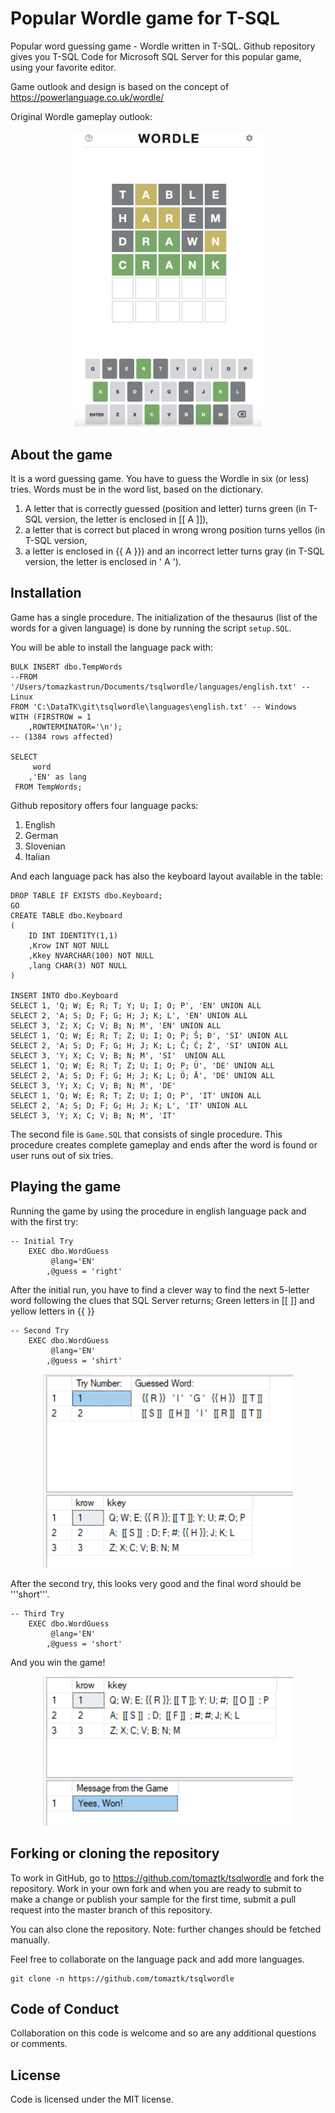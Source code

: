 # Popular Wordle game for T-SQL 

Popular word guessing game - Wordle written in T-SQL. Github repository gives you T-SQL Code  for Microsoft SQL Server for this popular game, using your favorite editor.

Game outlook and design is based on the concept of https://powerlanguage.co.uk/wordle/ 

Original Wordle gameplay outlook:
<div style="text-align:center"><img src="imgs/wordle_gameplay.png" alt="Original Wordle gameplay" style="width:300px;"/></div>

## About the game

It is a word guessing game. You have to guess the Wordle in six (or less) tries. Words must be in the word list, based on the dictionary. 
1. A letter that is correctly guessed (position and letter) turns green (in T-SQL version, the letter is enclosed in [[ A ]]), 
1. a letter that is correct but placed in wrong wrong position turns yellos (in T-SQL version, 
1. a letter is enclosed in {{ A }}) and an incorrect letter turns gray (in T-SQL version, the letter is enclosed in ' A ').



## Installation

Game has a single procedure. The initialization of the thesaurus (list of the words for a given language) is done by running the script ```setup.SQL```.

You will be able to install the language pack with:
```
BULK INSERT dbo.TempWords
--FROM '/Users/tomazkastrun/Documents/tsqlwordle/languages/english.txt' -- Linux
FROM 'C:\DataTK\git\tsqlwordle\languages\english.txt' -- Windows
WITH (FIRSTROW = 1
    ,ROWTERMINATOR='\n');	
-- (1384 rows affected)

SELECT 
     word
    ,'EN' as lang
 FROM TempWords;
```
Github repository offers four language packs:
1. English
2. German
3. Slovenian
4. Italian

And each language pack has also the keyboard layout available in the table:
```
DROP TABLE IF EXISTS dbo.Keyboard;
GO
CREATE TABLE dbo.Keyboard
(
    ID INT IDENTITY(1,1)
    ,Krow INT NOT NULL
    ,Kkey NVARCHAR(100) NOT NULL
    ,lang CHAR(3) NOT NULL
)

INSERT INTO dbo.Keyboard
SELECT 1, 'Q; W; E; R; T; Y; U; I; O; P', 'EN' UNION ALL
SELECT 2, 'A; S; D; F; G; H; J; K; L', 'EN' UNION ALL
SELECT 3, 'Z; X; C; V; B; N; M', 'EN' UNION ALL
SELECT 1, 'Q; W; E; R; T; Z; U; I; O; P; Š; Đ', 'SI' UNION ALL
SELECT 2, 'A; S; D; F; G; H; J; K; L; Č; Ć; Ž', 'SI' UNION ALL
SELECT 3, 'Y; X; C; V; B; N; M', 'SI'  UNION ALL
SELECT 1, 'Q; W; E; R; T; Z; U; I; O; P; Ü', 'DE' UNION ALL
SELECT 2, 'A; S; D; F; G; H; J; K; L; Ö; Ä', 'DE' UNION ALL
SELECT 3, 'Y; X; C; V; B; N; M', 'DE'   
SELECT 1, 'Q; W; E; R; T; Z; U; I; O; P', 'IT' UNION ALL
SELECT 2, 'A; S; D; F; G; H; J; K; L', 'IT' UNION ALL
SELECT 3, 'Y; X; C; V; B; N; M', 'IT'   
```

The second file is  ```Game.SQL``` that consists of single procedure. This procedure creates complete gameplay and ends after the word is found or user runs out of six tries.


## Playing the game

Running the game by using the procedure in english language pack and with the first try:

```
-- Initial Try
	EXEC dbo.WordGuess 
		 @lang='EN'
		,@guess = 'right'
```     

After the initial run, you have to find a clever way to find the next 5-letter word following the clues that SQL Server returns; Green letters in [[ ]] and yellow letters in {{ }}

```
-- Second Try
	EXEC dbo.WordGuess 
		 @lang='EN'
		,@guess = 'shirt'
```

<div style="text-align:center"><img src="imgs/gameplay1.png" alt="Wordle with T-SQL" style="width:400px;"/></div>

After the second try, this looks very good and the final word should be '''short'''.

```
-- Third Try
	EXEC dbo.WordGuess 
		 @lang='EN'
		,@guess = 'short'
```
And you win the game!

<div style="text-align:center"><img src="imgs/gameplay2.png" alt="Wordle with T-SQL" style="width:400px;"/></div>


## Forking or cloning the repository
To work in GitHub, go to https://github.com/tomaztk/tsqlwordle and fork the repository. Work in your own fork and when you are ready to submit to make a change or publish your sample for the first time, submit a pull request into the master branch of this repository. 

You can also clone the repository. Note: further changes should be fetched manually.

Feel free to collaborate on the language pack and add more languages.


```
git clone -n https://github.com/tomaztk/tsqlwordle 
```

## Code of Conduct
Collaboration on this code is welcome and so are any additional questions or comments.


## License
Code is licensed under the MIT license.
